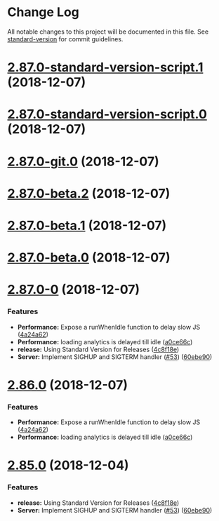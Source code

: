 # Change Log

All notable changes to this project will be documented in this file. See [standard-version](https://github.com/conventional-changelog/standard-version) for commit guidelines.

<a name="2.87.0-standard-version-script.1"></a>
# [2.87.0-standard-version-script.1](https://github.com/quintype/quintype-node-framework/compare/v2.87.0-standard-version-script.0...v2.87.0-standard-version-script.1) (2018-12-07)



<a name="2.87.0-standard-version-script.0"></a>
# [2.87.0-standard-version-script.0](https://github.com/quintype/quintype-node-framework/compare/v2.87.0-git.0...v2.87.0-standard-version-script.0) (2018-12-07)



<a name="2.87.0-git.0"></a>
# [2.87.0-git.0](https://github.com/quintype/quintype-node-framework/compare/v2.87.0-beta.2...v2.87.0-git.0) (2018-12-07)



<a name="2.87.0-beta.2"></a>
# [2.87.0-beta.2](https://github.com/quintype/quintype-node-framework/compare/v2.87.0-beta.1...v2.87.0-beta.2) (2018-12-07)



<a name="2.87.0-beta.1"></a>
# [2.87.0-beta.1](https://github.com/quintype/quintype-node-framework/compare/v2.87.0-beta.0...v2.87.0-beta.1) (2018-12-07)



<a name="2.87.0-beta.0"></a>
# [2.87.0-beta.0](https://github.com/quintype/quintype-node-framework/compare/v2.87.0-0...v2.87.0-beta.0) (2018-12-07)



<a name="2.87.0-0"></a>
# [2.87.0-0](https://github.com/quintype/quintype-node-framework/compare/v2.84.0...v2.87.0-0) (2018-12-07)


### Features

* **Performance:** Expose a runWhenIdle function to delay slow JS ([4a24a62](https://github.com/quintype/quintype-node-framework/commit/4a24a62))
* **Performance:** loading analytics is delayed till idle ([a0ce66c](https://github.com/quintype/quintype-node-framework/commit/a0ce66c))
* **release:** Using Standard Version for Releases ([4c8f18e](https://github.com/quintype/quintype-node-framework/commit/4c8f18e))
* **Server:** Implement SIGHUP and SIGTERM handler ([#53](https://github.com/quintype/quintype-node-framework/issues/53)) ([60ebe90](https://github.com/quintype/quintype-node-framework/commit/60ebe90))



<a name="2.86.0"></a>
# [2.86.0](https://github.com/quintype/quintype-node-framework/compare/v2.85.0...v2.86.0) (2018-12-07)


### Features

* **Performance:** Expose a runWhenIdle function to delay slow JS ([4a24a62](https://github.com/quintype/quintype-node-framework/commit/4a24a62))
* **Performance:** loading analytics is delayed till idle ([a0ce66c](https://github.com/quintype/quintype-node-framework/commit/a0ce66c))



<a name="2.85.0"></a>
# [2.85.0](https://github.com/quintype/quintype-node-framework/compare/v2.84.0...v2.85.0) (2018-12-04)


### Features

* **release:** Using Standard Version for Releases ([4c8f18e](https://github.com/quintype/quintype-node-framework/commit/4c8f18e))
* **Server:** Implement SIGHUP and SIGTERM handler ([#53](https://github.com/quintype/quintype-node-framework/issues/53)) ([60ebe90](https://github.com/quintype/quintype-node-framework/commit/60ebe90))
